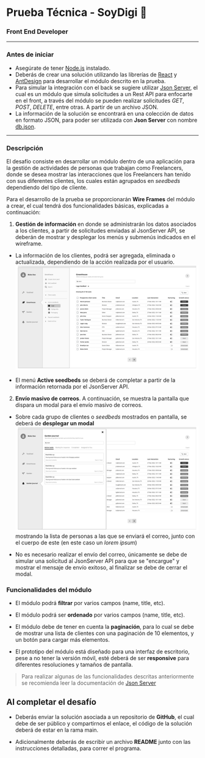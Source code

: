 # Prueba Técnica - SoyDigi 🚀
### Front End Developer

--------------------------------------------------

### Antes de iniciar

   - Asegúrate de tener [Node.js](https://nodejs.org/es/download/) instalado.
   - Deberás de crear una solución utilizando las librerías de [React](https://es.reactjs.org/) y [AntDesign](https://ant.design/docs/react/introduce) para desarrollar el módulo descrito en la prueba.
   - Para simular la integración con el back se sugiere utilizar [Json Server](https://www.npmjs.com/package/json-server), el cual es un módulo que simula solicitudes a un Rest API para enfocarte en el front, a través del módulo se pueden realizar solicitudes *GET*, *POST*, *DELETE*, entre otras. A partir de un archivo JSON.
   - La información de la solución se encontrará en una colección de datos en formato JSON, para poder ser utilizada con **Json Server** con nombre [db.json](./assets/data/db.json).

--------------------------------------------------

### Descripción

El desafío consiste en desarrollar un módulo dentro de una aplicación para la gestión de actividades de personas que trabajan como Freelancers, donde se desea mostrar las interacciones que los Freelancers han tenido con sus diferentes clientes, los cuales están agrupados en *seedbeds*  dependiendo del tipo de cliente. 

Para el desarrollo de la prueba se proporcionarán **Wire Frames** del módulo a crear, el cual tendrá dos funcionalidades básicas, explicadas a continuación:

   1. **Gestión de información** en donde se administrarán los datos asociados a los clientes, a partir de solicitudes enviadas al JsonServer API, se deberán de mostrar y desplegar los menús y submenús indicados en el wireframe.

   - La información de los clientes, podrá ser agregada, eliminada o actualizada, dependiendo de la acción realizada por el usuario.
     ![plot](./assets/wireframes/02.png)

   - El menú **Active seedbeds** se deberá de completar a partir de la información retornada por el JsonServer API.

   2. **Envío masivo de correos**. A continuación, se muestra la pantalla que dispara un modal para el envío masivo de correos.

   - Sobre cada grupo de clientes o *seedbeds* mostrados en pantalla, se deberá de **desplegar un modal** ![plot](./assets/wireframes/03.png) mostrando la lista de personas a las que se enviará el correo, junto con el cuerpo de este (en este caso un *lorem ipsum*) 

   - No es necesario realizar el envío del correo, únicamente se debe de simular una solicitud al JsonServer API para que se "encargue" y mostrar el mensaje de envío exitoso, al finalizar se debe de cerrar el modal.

### Funcionalidades del módulo

   - El módulo podrá **filtrar** por varios campos (name, title, etc).

   - El módulo podrá ser **ordenado** por varios campos (name, title, etc).

   - El módulo debe de tener en cuenta la **paginación**, para lo cual se debe de mostrar una lista de clientes con una paginación de 10 elementos, y un botón para cargar más elementos.

   - El prototipo del módulo está diseñado para una interfaz de escritorio, pese a no tener la versión móvil, esté deberá de ser **responsive** para diferentes resoluciones y tamaños de pantalla.

> Para realizar algunas de las funcionalidades descritas anteriormente se recomienda leer la documentación de [Json Server](https://www.npmjs.com/package/json-server)

## Al completar el desafío

   - Deberás enviar la solución asociada a un repositorio de **GitHub**, el cual debe de ser público y compartirnos el enlace, el código de la solución deberá de estar en la rama main.

   - Adicionalmente deberás de escribir un archivo **README** junto con las instrucciones detalladas, para correr el programa. 

